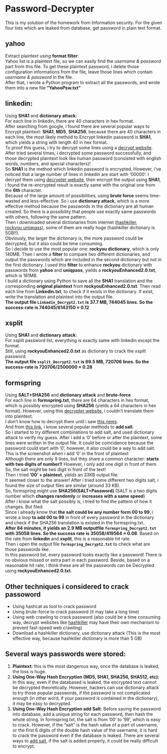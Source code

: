 # Password-Decrypter
This is my solution of the homework from Information security.
For the given four lists which are leaked from database, get password in plain text format.
## yahoo
Extract plaintext using **format filter**:  
Yahoo list is a plaintext file, so we can easily find the *username & password* part from this file. To get these plaintext password, i delete those configuration informations from the file, leave those lines which contain *username & password* in the file.  
After that, i wrote a Python program to extract all the passwords, and wrote them into a new file **“YahooPsw.txt”**
## linkedin:
Using **SHA1** and **dictionary attack**:  
For each line in linkedin, there are 40 characters in hex format.  
After searching from google, i found there are several popular ways to Encrypt plaintext: **SHA1**, **MD5**, **SHA256**, because there are 40 characters in each line, the most likely method to Encrypt linkedin password is **SHA1**, which yields a string with length 40 in hex format.  
To proof this guess, i try to decrypt some lines using a [decrypt website][1]. After tried several times, i decrypted some password successfully, and those decrypted plaintext look like human password (consisted with english words, numbers, and special characters)!  
So **SHA1** is the method which linkedin password is encrypted.
However, i’ve noticed that a large number of lines in linkedin are start with ‘00000’.  I decrypt them using [decrypter website][2], then encrypt the output using **SHA1**, i found the re-encrypted result is exactly same with the original one from the **6th** character.  
Because of the large amount of possibilities, using **brute force** seems time-wasted and less-effective. So i use **dictionary attack**, which is a more effective method because the passwords in the dictionary are all human created. So there is a possibility that people use exactly same passwords with others, following the same pattern.  
Then i downloaded several dictionaries from internet ([hashkiller][3], [rockyou][4],[uniqpass][5]), some of them are really huge (hashkiller dictionary is 5GB!!).  
Obviously, the larger the dictionary is, the more password could be decrypted, but it also could be time consuming.  
So i decide to use the most popular one: **rockyou dictionary**, which is only 140MB. Then i wrote a **filter** to compare two different dictionaries, and output the passwords which are included in the second dictionary but not in the first dictionary. I used this **filter** to enhance **rockyou** dictionary with passwords from **yahoo** and **uniqpass**, yields a **rockyouEnhanced2.0.txt**, which is 181MB.  
I build a dictionary using Python to save all the **SHA1** translation and the corresponding **original plaintext** from **rockyouEnhanced2.0.txt**. Then read each line from **Linkedin.txt**, to check if it exists in the dictionary. If exist, write the translation and plaintext into the output file.   
**The output file `Linkedin_Decrypt2.txt` is 37.7 MB, 744045 lines. So the success-rate is 744045/6143150 ≈ 0.12** 
## xsplit
Using **SHA1** and **dictionary attack**:  
For xsplit password list, everything is exactly same with linkedin except the format.  
Still, using **rockyouEnhanced2.0.txt** as dictionary to crack the xsplit password.  
**The output file `xsplit_Decrypt2.txt` is 69.5 MB, 720706 lines. So the success-rate is 720706/2500000 ≈ 0.28**
## formspring
Using **SALT+SHA256** and **dictionary attack** and **brute-force**  
For each line in **formspring.txt**, there are 64 characters in hex format, which is possibly encrypted using **SHA256** (yields a 64 characters in hex format). However, using this [decrypter website][6], i couldn’t translate them into plaintext.  
I don’t know how to decrypt them until i saw [this news][7].   
And from [this link][8], i know several popular methods to **add salt**.  
So i started to try different combinations to add salt, and used dictionary attack to verify my guess. After i add a ‘0’ before or after the plaintext, some lines were written in the output file. It could be coincidence because the password could start with ‘0’, however, it also could be a way to add salt.  
This is the screenshot when i add ‘0’ in the front of plaintext
![]()  
Although there are only 9 lines, but they share a common character: **starts with two digits of number!!** However, i only add one digit in front of them. So, the salt might be two digit in front of the text!  
Then i tried **’00’ + plaintext**, yields an 33KB output file:
![]()  
It seemed closer to the answer! After i tried some different two digits salt, i found the size of output files are similar (around 33 KB).  
So, formspring might use **SHA256(SALT+Password)** (SALT is a two digits number which **changes randomly** or **increases with a same speed**)  
After i know what the salt possibly is, i tried to find the pattern of how it changes. But filed.  
Since i already know that **the salt could be any number form 00 to 99**, i wrote a loop **to add 00 to 99** in front of every password in the dictionary and check if the SHA256 translation is existed in the formspring.txt.  
**After 84 minutes, it yields an 2.9 MB outputfile `formspring_Decrypt2.txt` with 35058 lines. So the success rate is 35058/419564 ≈ 0.08**. Based on the rate from **linkedin** and **xsplit**, this is a reasonable hit rate.  
Then i open the output file **`formspring_Decrypt2.txt`** to check what are those passwords like.  
In this password list, every password looks exactly like a password! There is no obvious missed or extra part in each password. Beside, based on a reasonable hit rate, i think these are all the passwords can be Decrypted using **rockyouEnhanced2.0.txt**.  

## Other techniques i considered to crack passoword
- Using hashcat as tool to crack password
- Using brute-force to crack password (it may take a long time)
- Using web crawling to crack password (also could be a time consuming way, decrypt websites like [hashkiller][9] may have their own mechanism to prevent fast-speed web crawling)
- Download a hashkiller dictionary, use dictionary attack (This is the most effective way, because hashkiller dictionary is more than 5 GB)

## Several ways passwords were stored:
1. **Plaintext:** this is the most dangerous way, once the database is leaked, the loss is huge.
2. **Using One-Way Hash Encryption (MD5, SHA1, SHA256, SHA512, etc):** In this way, even if the databased is leaked, the encrypted text cannot be decrypted theoretically. However, hackers can use dictionary attack to try those popular passwords, if the password is not complicated enough (in other word, if your password is contained in the dictionary), it may be easy to decrypted.
3. **Using One-Way Hash Encryption add Salt:** Before saving the password into database, add a unique string for each password, then hash the whole string. In formspring.txt, the salt is from ’00’ to  ’99’, which is easy to crack.
	However, if the “salt” is the hash value of a part of username, or the first 6 digits of the double hash value of the username, it is hard to crack the password even if the database is leaked. There are several ways to [add salt][10], if the salt is added properly, it could be really difficult to encrypt.

[1]:	https://hashkiller.co.uk/sha1-decrypter.aspx
[2]:	https://hashkiller.co.uk/sha1-decrypter.aspx
[3]:	https://hashkiller.co.uk/downloads.aspx
[4]:	https://wiki.skullsecurity.org/Passwords
[5]:	https://dazzlepod.com/uniqpass/
[6]:	https://md5hashing.net/hash/sha256
[7]:	https://www.itnews.com.au/news/formspring-420000-lost-passwords-were-encrypted-salted-308425
[8]:	http://security.stackexchange.com/questions/17798/how-can-crackers-reconstruct-200k-salted-password-hashes-so-fast
[9]:	https://hashkiller.co.uk/sha1-decrypter.aspx
[10]:	http://security.stackexchange.com/questions/17798/how-can-crackers-reconstruct-200k-salted-password-hashes-so-fast

